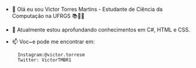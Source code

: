 - 👋 Olá eu sou Victor Torres Martins - Estudante de Ciência da Computação na UFRGS 📚👩‍💻
- 🌱 Atualmente estou aprofundando conhecimentos em C#, HTML e CSS.
- 📫 Voc~e pode me encontrar em: 
        
        Instagram:@victor.torresm
        Twitter: VictorTMBR1

<!---
VictorTMBR/VictorTMBR is a ✨ special ✨ repository because its `README.md` (this file) appears on your GitHub profile.
You can click the Preview link to take a look at your changes.
--->
